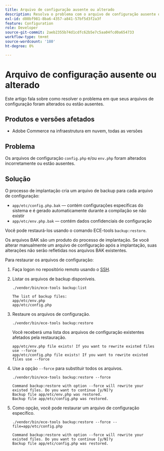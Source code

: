 ```yaml
---
title: Arquivo de configuração ausente ou alterado
description: Resolva o problema com o arquivo de configuração ausente ou alterado do Adobe Commerce.
exl-id: d80bf981-8ba6-4357-a841-57bf5d3f2a3f
feature: Configuration
role: Developer
source-git-commit: 2aeb2355b74d1cdfc62b5e7c5aa04fcd0a654733
workflow-type: tm+mt
source-wordcount: '180'
ht-degree: 0%

---
```


# Arquivo de configuração ausente ou alterado

Este artigo fala sobre como resolver o problema em que seus arquivos de configuração foram alterados ou estão ausentes.

## Produtos e versões afetados

* Adobe Commerce na infraestrutura em nuvem, todas as versões

## Problema

Os arquivos de configuração `config.php` e/ou `env.php` foram alterados incorretamente ou estão ausentes.

## Solução

O processo de implantação cria um arquivo de backup para cada arquivo de configuração:

* `app/etc/config.php.bak` — contém configurações específicas do sistema e é gerado automaticamente durante a compilação se não existir
* `app/etc/env.php.bak` — contém dados confidenciais de configuração

Você pode restaurá-los usando o comando ECE-tools `backup:restore`.

Os arquivos BAK são um produto do processo de implantação. Se você alterar manualmente um arquivo de configuração após a implantação, suas alterações não serão refletidas nos arquivos BAK existentes.

Para restaurar os arquivos de configuração:

1. Faça logon no repositório remoto usando o [SSH](https://experienceleague.adobe.com/pt-br/docs/commerce-cloud-service/user-guide/develop/secure-connections#ssh).
1. Listar os arquivos de backup disponíveis.

   ```
   ./vendor/bin/ece-tools backup:list
   ```

   ```
   The list of backup files:
   app/etc/env.php
   app/etc/config.php
   ```

1. Restaure os arquivos de configuração.

   ```
   ./vendor/bin/ece-tools backup:restore
   ```

   Você receberá uma lista dos arquivos de configuração existentes afetados pela restauração.

   ```
   app/etc/env.php file exists! If you want to rewrite existed files use --force
   app/etc/config.php file exists! If you want to rewrite existed files use --force
   ```

1. Use a opção `--force` para substituir todos os arquivos.

   ```
   ./vendor/bin/ece-tools backup:restore --force
   ```

   ```
   Command backup:restore with option --force will rewrite your existed files. Do you want to continue [y/N]?y
   Backup file app/etc/env.php was restored.
   Backup file app/etc/config.php was restored.
   ```

1. Como opção, você pode restaurar um arquivo de configuração específico.

   ```
   ./vendor/bin/ece-tools backup:restore --force --file=app/etc/config.php
   ```

   ```
   Command backup:restore with option --force will rewrite your existed files. Do you want to continue [y/N]?y
   Backup file app/etc/config.php was restored.
   ```
